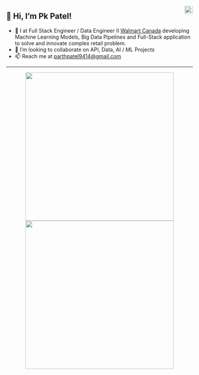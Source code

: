 <a href="https://twitter.com/Pratikpkb" target="_blank" rel="nofollow"><img align="right" alt="Pratik's Twitter" width="22px" src="https://cdn.jsdelivr.net/npm/simple-icons@v3/icons/twitter.svg" /></a><a href="https://www.linkedin.com/in/parth-patel-9p4a1r/" target="_blank" rel="nofollow">
<!---<img align="right" alt="Pratik's Linkdein" width="22px" src="https://cdn.jsdelivr.net/npm/simple-icons@v3/icons/linkedin.svg" /> --></a>

## 👋 Hi, I’m Pk Patel!
- 👀 I at Full Stack Engineer / Data Engineer II [Walmart Canada](https://walmart.ca) developing Machine Learning Models, Big Data Pipelines and Full-Stack application to solve and innovate complex retail problem.
- 💞️ I’m looking to collaborate on API, Data, AI / ML Projects
- 📫 Reach me at parthpatel9414@gmail.com
<!--
- 🌐 Visit my [porfolio website](https://pr2tik1.github.io/) for complete background and contact.
- 👋 My personal [blog](https://pr2tik1.github.io/blog/)
- ✍️ [Medium Profile](https://pr2tik1.medium.com/)
-->

---
<p align = "center">
  <img src = "https://github-readme-stats.vercel.app/api?username=The5cheduler&show_icons=true&theme=bear" width = 400>
  <img src = "https://github-readme-streak-stats.herokuapp.com?user=The5cheduler&theme=dark&hide_border=true" width = 400>
</p>

<!---
parthpatel9414/parthpatel9414 is a ✨ special ✨ repository because its `README.md` (this file) appears on your GitHub profile.
You can click the Preview link to take a look at your changes.
<!---
